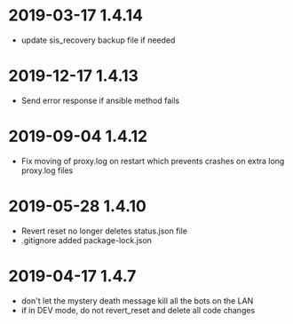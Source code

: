# 2019-03-17 1.4.14
 - update sis_recovery backup file if needed
# 2019-12-17 1.4.13
 - Send error response if ansible method fails
# 2019-09-04 1.4.12
 - Fix moving of proxy.log on restart which prevents crashes on extra long proxy.log files
# 2019-05-28 1.4.10
  - Revert reset no longer deletes status.json file
  - .gitignore added package-lock.json
# 2019-04-17 1.4.7
  - don't let the mystery death message kill all the bots on the LAN
  - if in DEV mode, do not revert_reset and delete all code changes
